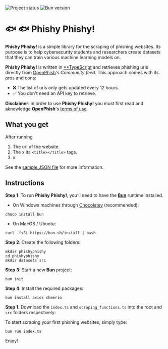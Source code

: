 ![Project status](https://img.shields.io/badge/version-0.1-yellow)
![Bun version](https://img.shields.io/badge/requires-bun_1.0-blue)

# :fish: :fish: Phishy Phishy!

**Phishy Phishy!** is a simple library for the scraping of phishing websites. Its purpose is to help cybersecurity students and researchers create datasets that they can train various machine learning models on.

**Phishy Phishy!** is written in [**TypeScript](https://www.typescriptlang.org/) and retrieves phishing urls directly from [OpenPhish](https://openphish.com/)'s *Community feed*. This approach comes with its pros and cons:

* :x: The list of urls only gets updated every 12 hours.
* :white_check_mark: You don't need an API key to retrieve.

**Disclaimer**: in order to use **Phishy Phishy!** you must first read and aknowledge **OpenPhish**'s [terms of use](https://openphish.com/terms.html).

## What you get

After running 

1.  The url of the website.
2.  The x its `<title></title>` tags.
3.  x

See the [sample JSON file](https://github.com/julien-blanchard/phishy-phishy/blob/main/datasets/2025-05-25_phishing_urls.json) for more information.


## Instructions

**Step 1**: To run **Phishy Phishy!**, you'll need to have the [**Bun**](https://bun.sh/) runtime installed.

*  On Windows machines through [Chocolatey](https://community.chocolatey.org/packages/bun) (recommended):

```
choco install bun
```

*  On MacOS / Ubuntu:

```
curl -fsSL https://bun.sh/install | bash
```

**Step 2**: Create the following folders:

```
mkdir phishyphishy
cd phishyphishy
mkdir datasets src
```

**Step 3**: Start a new **Bun** project:

```
bun init
```

**Step 4**: Install the required packages:

```
bun install axios cheerio
```

**Step 1**: Download the `index.ts` and `scraping_functions.ts` into the root and `src` folders respectively:

To start scraping your first phishing websites, simply type:

```
bun run index.ts
```

Enjoy!
